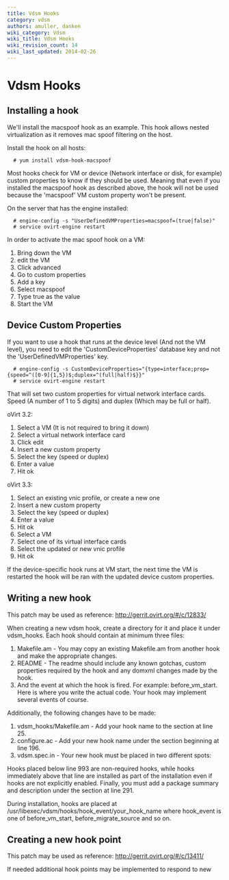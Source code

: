 ```yaml
---
title: Vdsm Hooks
category: vdsm
authors: amuller, danken
wiki_category: Vdsm
wiki_title: Vdsm Hooks
wiki_revision_count: 14
wiki_last_updated: 2014-02-26
---
```


# Vdsm Hooks

## Installing a hook

We'll install the macspoof hook as an example. This hook allows nested virtualization as it removes mac spoof filtering on the host.

Install the hook on all hosts:

      # yum install vdsm-hook-macspoof

Most hooks check for VM or device (Network interface or disk, for example) custom properties to know if they should be used. Meaning that even if you installed the macspoof hook as described above, the hook will not be used because the 'macspoof' VM custom property won't be present.

On the server that has the engine installed:

      # engine-config -s "UserDefinedVMProperties=macspoof=(true|false)"
      # service ovirt-engine restart

In order to activate the mac spoof hook on a VM:

1.  Bring down the VM
2.  edit the VM
3.  Click advanced
4.  Go to custom properties
5.  Add a key
6.  Select macspoof
7.  Type true as the value
8.  Start the VM

## Device Custom Properties

If you want to use a hook that runs at the device level (And not the VM level), you need to edit the 'CustomDeviceProperties' database key and not the 'UserDefinedVMProperties' key.

      # engine-config -s CustomDeviceProperties="{type=interface;prop={speed=^([0-9]{1,5})$;duplex=^(full|half)$}}"
      # service ovirt-engine restart

That will set two custom properties for virtual network interface cards. Speed (A number of 1 to 5 digits) and duplex (Which may be full or half).

oVirt 3.2:

1.  Select a VM (It is not required to bring it down)
2.  Select a virtual network interface card
3.  Click edit
4.  Insert a new custom property
5.  Select the key (speed or duplex)
6.  Enter a value
7.  Hit ok

oVirt 3.3:

1.  Select an existing vnic profile, or create a new one
2.  Insert a new custom property
3.  Select the key (speed or duplex)
4.  Enter a value
5.  Hit ok
6.  Select a VM
7.  Select one of its virtual interface cards
8.  Select the updated or new vnic profile
9.  Hit ok

If the device-specific hook runs at VM start, the next time the VM is restarted the hook will be ran with the updated device custom properties.

## Writing a new hook

This patch may be used as reference: <http://gerrit.ovirt.org/#/c/12833/>

When creating a new vdsm hook, create a directory for it and place it under vdsm_hooks. Each hook should contain at minimum three files:

1.  Makefile.am - You may copy an existing Makefile.am from another hook and make the appropriate changes.
2.  README - The readme should include any known gotchas, custom properties required by the hook and any domxml changes made by the hook.
3.  And the event at which the hook is fired. For example: before_vm_start. Here is where you write the actual code. Your hook may implement several events of course.

Additionally, the following changes have to be made:

1.  vdsm_hooks/Makefile.am - Add your hook name to the section at line 25.
2.  configure.ac - Add your new hook name under the section beginning at line 196.
3.  vdsm.spec.in - Your new hook must be placed in two different spots:

Hooks placed below line 993 are non-required hooks, while hooks immediately above that line are installed as part of the installation even if hooks are not explicitly enabled. Finally, you must add a package summary and description under the section at line 291.

During installation, hooks are placed at /usr/libexec/vdsm/hooks/hook_event/your_hook_name
where hook_event is one of before_vm_start, before_migrate_source and so on.

## Creating a new hook point

This patch may be used as reference: <http://gerrit.ovirt.org/#/c/13411/>

If needed additional hook points may be implemented to respond to new
